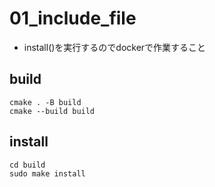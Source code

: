 # 01_include_file
- install()を実行するのでdockerで作業すること
## build
```
cmake . -B build
cmake --build build
```
## install
```
cd build
sudo make install
```